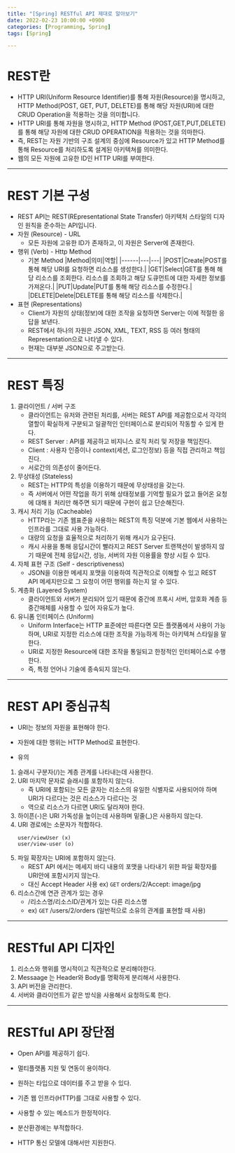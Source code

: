 ```yaml
---
title: "[Spring] RESTful API 제대로 알아보기"
date: 2022-02-23 10:00:00 +0900
categories: [Programming, Spring]
tags: [Spring]

---
```


# REST란 
- HTTP URI(Uniform Resource Identifier)를 통해 자원(Resource)을 명시하고, HTTP Method(POST, GET, PUT, DELETE)를 통해 해당 자원(URI)에 대한 CRUD Operation을 적용하는 것을 의미합니다.
- HTTP URI를 통해 자원을 명시하고, HTTP Method (POST,GET,PUT,DELETE)를 통해 해당 자원에 대한 CRUD OPERATION을 적용하는 것을 의마한다.
- 즉, REST는 자원 기반의 구조 설계의 중심에 Resource가 있고 HTTP Method를 통해 Resource를 처리하도록 설계된 아키텍쳐를 의미한다.
- 웹의 모든 자원에 고유한 ID인 HTTP URI를 부여한다.

---

# REST 기본 구성
- REST API는 REST(REpresentational State Transfer) 아키텍처 스타일의 디자인 원칙을 준수하는 API입니다.
- 자원 (Resource) - URL
  - 모든 자원에 고유한 ID가 존재하고, 이 자원은 Server에 존재한다.
- 행위 (Verb) - Http Method
  - 기본 Method
  |Method|의미|역할|
  |------|---|---|
  |POST|Create|POST를 통해 해당 URI를 요청하면 리소스를 생성한다.|
  |GET|Select|GET를 통해 해당 리소스를 조회한다. 리소스를 조회하고 해당 도큐먼트에 대한 자세한 정보를 가져온다.|
  |PUT|Update|PUT를 통해 해당 리소스를 수정한다.|
  |DELETE|Delete|DELETE를 통해 해당 리소스를 삭제한다.|
- 표현 (Representations)
  - Client가 자원의 상태(정보)에 대한 조작을 요청하면 Server는 이에 적절한 응답을 보낸다.
  - REST에서 하나의 자원은 JSON, XML, TEXT, RSS 등 여러 형태의 Representation으로 나타낼 수 있다.
  - 현재는 대부분 JSON으로 주고받는다.

---

# REST 특징
1. 클라이언트 / 서버 구조
   - 클라이언트는 유저와 관련된 처리를, 서버는 REST API를 제공함으로서 각각의 열할이 확실하게 구분되고 일괄적인 인터페이스로 분리되어 작동할 수 있게 한다.
   - REST Server : API를 제공하고 비지니스 로직 처리 및 저장을 책임진다.
   - Client : 사용자 인증이나 context(세션, 로그인정보) 등을 직접 관리하고 책임진다.
   - 서로간의 의존성이 줄어든다.
2. 무상태성 (Stateless)
   - REST는 HTTP의 특성을 이용하기 때문에 무상태성을 갖는다.
   - 즉 서버에서 어떤 작업을 하기 위해 상태정보를 기억할 필요가 없고 들어온 요청에 대해ㅐ 처리만 해주면 되기 때문에 구현이 쉽고 단순해진다.
3. 캐시 처리 기능 (Cacheable)
   - HTTP라는 기존 웹표준을 사용하는 REST의 특징 덕분에 기본 웹에서 사용하는 인프라를 그대로 사용 가능하다.
   - 대량의 요청을 효율적으로 처리하기 위해 캐시가 요구된다.
   - 캐시 사용을 통해 응답시간이 빨라지고 REST Server 트랜잭션이 발생하지 않기 때문에 전체 응답시간, 성능, 서버의 자원 이용률을 향상 시킬 수 있다.
4. 자체 표현 구조 (Self - descriptiveness)
   - JSON을 이용한 메세지 포맷을 이용하여 직관적으로 이해할 수 있고 REST API 메세지만으로 그 요청이 어떤 행위를 하는지 알 수 있다.
5. 계층화 (Layered System)
   - 클라이언트와 서버가 분리되어 있기 때문에 중간에 프록시 서버, 암호화 계층 등 중간매체를 사용할 수 있어 자유도가 높다.
6. 유니폼 인터페이스 (Uniform)
   - Uniform Interface는 HTTP 표준에만 따른다면 모든 플랫폼에서 사용이 가능하며, URI로 지정한 리소스에 대한 조작을 가능하게 하는 아키텍쳐 스타일을 말한다.
   - URI로 지정한 Resource에 대한 조작을 통일되고 한정적인 인터페이스로 수행한다.
   - 즉, 특정 언어나 기술에 종속되지 않는다.

---

# REST API 중심규칙
- URI는 정보의 자원을 표현해야 한다.
- 자원에 대한 행위는 HTTP Method로 표현한다.

- 유의
1. 슬래시 구분자(/)는 계층 관계를 나타내는데 사용한다.
2. URI 마지막 문자로 슬래시를 포함하지 않는다.
   - 즉 URI에 포함되는 모든 글자는 리소스의 유일한 식별자로 사용되어야 하며 URI가 다르다는 것은 리소스가 다르다는 것
   - 역으로 리소스가 다르면 URI도 달라져야 한다.
3. 하이픈(-)은 URI 가독성을 높이는데 사용하며 밑줄(_)은 사용하지 않는다.
4. URI 경로에는 소문자가 적합하다.
   ```
   user/viewUser (x) 
   user/view-user (o) 
   ```
5. 파일 확장자는 URI에 포함하지 않는다.
   - REST API 에서는 메세지 바디 내용의 포맷을 나타내기 위한 파일 확장자를 URI안에 포함시키지 않는다.
   - 대신 Accept Header 사용 ex) `GET` orders/2/Accept: image/jpg
6. 리소스간에 연관 관계가 있는 경우
   - /리소스명/리소스ID/관계가 있는 다른 리소스명
   - ex) `GET` /users/2/orders (일반적으로 소유의 관계를 표현할 때 사용)

---

# RESTful API 디자인
1. 리소스와 행위를 명시적이고 직관적으로 분리해야한다.
2. Messaage 는 Header와 Body를 명확하게 분리해서 사용한다.
3. API 버전을 관리한다.
4. 서버와 클라이언트가 같은 방식을 사용해서 요청하도록 한다.

---

# RESTful API 장단점

- Open API를 제공하기 쉽다.
- 멀티플랫폼 지원 및 연동이 용이하다.
- 원하는 타입으로 데이터를 주고 받을 수 있다.
- 기존 웹 인프라(HTTP)를 그대로 사용할 수 있다.
  
- 사용할 수 있는 메소드가 한정적이다.
- 분산환경에는 부적합하다.
- HTTP 통신 모델에 대해서만 지원한다.
